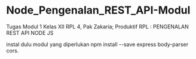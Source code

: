 # Node_Pengenalan_REST_API-Modul
Tugas Modul 1 Kelas XII RPL 4, Pak Zakaria; Produktif RPL : PENGENALAN REST API NODE JS

instal dulu modul yang diperlukan
npm install --save express body-parser cors.
